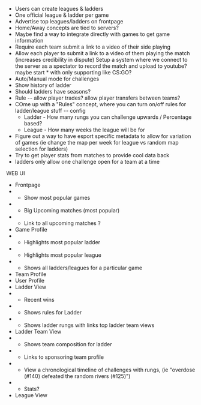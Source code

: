 ﻿* Users can create leagues & ladders
* One official league & ladder per game
* Advertise top leagues/ladders on frontpage
* Home/Away concepts are tied to servers?
* Maybe find a way to integrate directly with games to get game information
* Require each team submit a link to a video of their side playing
* Allow each player to submit a link to a video of them playing the match (increases credibility in dispute)
Setup a system where we connect to the server as a spectator to record the match and upload to youtube? maybe start * with only supporting like CS:GO?
* Auto/Manual mode for challenges
* Show history of ladder
* Should ladders have seasons?
* Rule -- allow player trades? allow player transfers between teams?
* COme up with a "Rules" concept, where you can turn on/off rules for ladder/league stuff -- config
	* Ladder - How many rungs you can challenge upwards / Percentage based?
	* League - How many weeks the league will be for
* Figure out a way to have esport specific metadata to allow for variation of games (ie change the map per week for league vs random map selection for ladders)
* Try to get player stats from matches to provide cool data back
* ladders only allow one challenge open for a team at a time

WEB UI

* Frontpage
* * Show most popular games
* * Big Upcoming matches (most popular)
* * Link to all upcoming matches ?
* Game Profile
* * Highlights most popular ladder
* * Highlights most popular league
* * Shows all ladders/leagues for a particular game
* Team Profile
* User Profile
* Ladder View
* * Recent wins
* * Shows rules for Ladder
* * Shows ladder rungs with links top ladder team views
* Ladder Team View
* * Shows team composition for ladder
* * Links to sponsoring team profile
* * View a chronological timeline of challenges with rungs, (ie "overdose (#140) defeated the random rivers (#125)")
* * Stats?
* League View